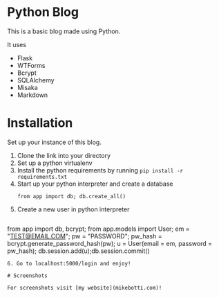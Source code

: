 # Python Blog

This is a basic blog made using Python.

It uses
- Flask
- WTForms
- Bcrypt
- SQLAlchemy
- Misaka
- Markdown

# Installation

Set up your instance of this blog. 

1. Clone the link into your directory
2. Set up a python virtualenv
3. Install the python requirements by running ```pip install -r requirements.txt```
4. Start up your python interpreter and create a database
    ```
    from app import db; db.create_all()
    ```
5. Create a new user in python interpreter
    ```
from app import db, bcrypt; 
from app.models import User; em = "TEST@EMAIL.COM"; pw = "PASSWORD"; pw_hash = bcrypt.generate_password_hash(pw); 
u = User(email = em, password = pw_hash); 
db.session.add(u);db.session.commit()
```
6. Go to localhost:5000/login and enjoy!

# Screenshots

For screenshots visit [my website](mikebotti.com)!

